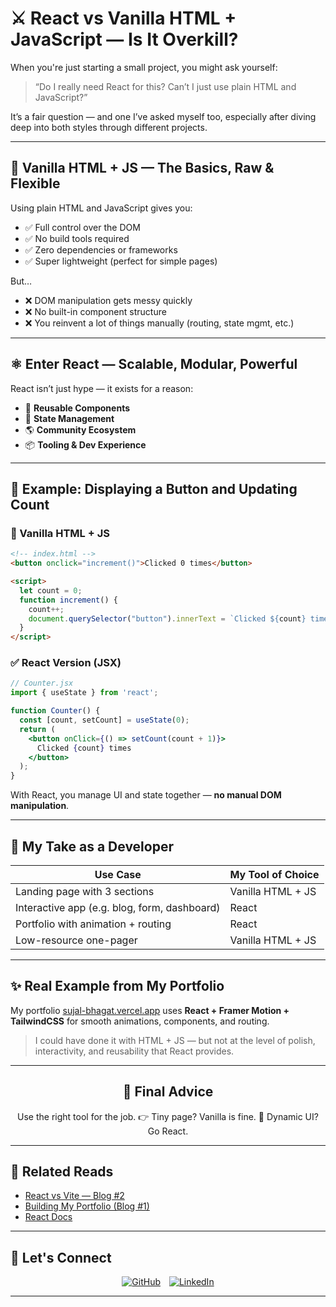 
# ⚔️ React vs Vanilla HTML + JavaScript — Is It Overkill?

When you're just starting a small project, you might ask yourself:  
> “Do I really need React for this? Can’t I just use plain HTML and JavaScript?”

It’s a fair question — and one I’ve asked myself too, especially after diving deep into both styles through different projects.

---

## 🧱 Vanilla HTML + JS — The Basics, Raw & Flexible

Using plain HTML and JavaScript gives you:

- ✅ Full control over the DOM
- ✅ No build tools required
- ✅ Zero dependencies or frameworks
- ✅ Super lightweight (perfect for simple pages)

But…

- ❌ DOM manipulation gets messy quickly
- ❌ No built-in component structure
- ❌ You reinvent a lot of things manually (routing, state mgmt, etc.)

---

## ⚛️ Enter React — Scalable, Modular, Powerful

React isn’t just hype — it exists for a reason:

- 🔁 **Reusable Components**  
- 🎯 **State Management**  
- 🌎 **Community Ecosystem**
- 📦 **Tooling & Dev Experience**

---

## 🧪 Example: Displaying a Button and Updating Count

### 🚫 Vanilla HTML + JS

```html
<!-- index.html -->
<button onclick="increment()">Clicked 0 times</button>

<script>
  let count = 0;
  function increment() {
    count++;
    document.querySelector("button").innerText = `Clicked ${count} times`;
  }
</script>
````

### ✅ React Version (JSX)

```jsx
// Counter.jsx
import { useState } from 'react';

function Counter() {
  const [count, setCount] = useState(0);
  return (
    <button onClick={() => setCount(count + 1)}>
      Clicked {count} times
    </button>
  );
}
```

With React, you manage UI and state together — **no manual DOM manipulation**.

---

## 🧠 My Take as a Developer

| Use Case                                     | My Tool of Choice |
| -------------------------------------------- | ----------------- |
| Landing page with 3 sections                 | Vanilla HTML + JS |
| Interactive app (e.g. blog, form, dashboard) | React             |
| Portfolio with animation + routing           | React             |
| Low-resource one-pager                       | Vanilla HTML + JS |

---

## ✨ Real Example from My Portfolio

My portfolio [sujal-bhagat.vercel.app](https://sujal-bhagat.vercel.app) uses **React + Framer Motion + TailwindCSS** for smooth animations, components, and routing.

> I could have done it with HTML + JS — but not at the level of polish, interactivity, and reusability that React provides.

---

<h2 align="center">📌 Final Advice</h2>

<p align="center">
  Use the right tool for the job.  
  👉 Tiny page? Vanilla is fine.  
  🔄 Dynamic UI? Go React.
</p>

---

## 🔗 Related Reads

* [React vs Vite — Blog #2](/blog/react-vs-vite)
* [Building My Portfolio (Blog #1)](/blog/building-a-portfolio)
* [React Docs](https://react.dev/learn)

---

## 💬 Let's Connect

<p align="center">
  <a href="https://github.com/sujal-1245" target="_blank" style="display:inline-block;margin-right:10px;">
    <img src="https://img.shields.io/badge/GitHub-181717?style=for-the-badge&logo=github&logoColor=white" alt="GitHub" />
  </a>
  <a href="https://linkedin.com/in/sujal-bhagat-sdb1245" target="_blank" style="display:inline-block;">
    <img src="https://img.shields.io/badge/LinkedIn-0077B5?style=for-the-badge&logo=linkedin&logoColor=white" alt="LinkedIn" />
  </a>
</p>

---

